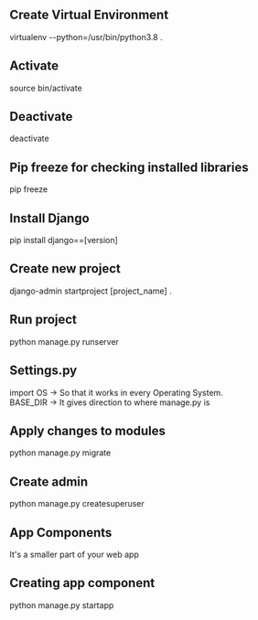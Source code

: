 ## Create Virtual Environment
virtualenv --python=/usr/bin/python3.8 .

## Activate 
source bin/activate

## Deactivate
deactivate

## Pip freeze for checking installed libraries
pip freeze

## Install Django
pip install django==[version]


## Create new project
django-admin startproject [project_name] .

## Run project
python manage.py runserver

## Settings.py
import OS -> So that it works in every Operating System.    
BASE_DIR -> It gives direction to where manage.py is  

## Apply changes to modules
python manage.py migrate

## Create admin 
python manage.py createsuperuser

## App Components
It's a smaller part of your web app

## Creating app component
python manage.py startapp
